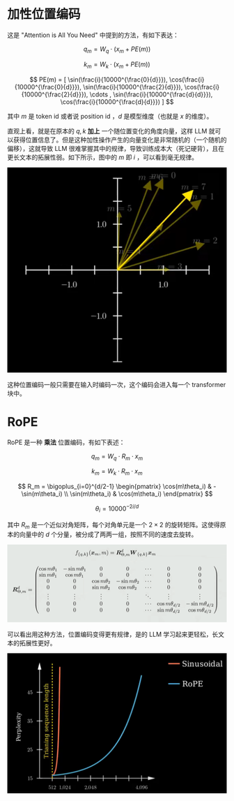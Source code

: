 # 加性位置编码

这是 "Attention is All You Need" 中提到的方法，有如下表达：

$$
q_{m} = W_{q} \cdot (x_{m} + PE(m))
$$

$$
k_{m} = W_{k} \cdot (x_{m} + PE(m))
$$

$$
PE(m) = [ \sin(\frac{i}{10000^{\frac{0}{d}}}), \cos(\frac{i}{10000^{\frac{0}{d}}}), \sin(\frac{i}{10000^{\frac{2}{d}}}), \cos(\frac{i}{10000^{\frac{2}{d}}}), \cdots , \sin(\frac{i}{10000^{\frac{d}{d}}}), \cos(\frac{i}{10000^{\frac{d}{d}}}) ]
$$

其中 $m$ 是 token id 或者说 position id ，$d$ 是模型维度（也就是 $x$ 的维度）。

直观上看，就是在原本的 $q, k$ **加上** 一个随位置变化的角度向量，这样 LLM 就可以获得位置信息了。但是这种加性操作产生的向量变化是非常随机的（一个随机的偏移），这就导致 LLM 很难掌握其中的规律，导致训练成本大（死记硬背），且在更长文本的拓展性弱。如下所示，图中的 $m$ 即 $i$ ，可以看到毫无规律。

![](img/clipboard-20250521T105837.png)

这种位置编码一般只需要在输入时编码一次，这个编码会进入每一个 transformer 块中。

# RoPE

RoPE 是一种 **乘法** 位置编码，有如下表述：

$$
q_{m} = W_{q} \cdot R_{m} \cdot x_{m}
$$

$$
k_{m} = W_{k} \cdot R_{m} \cdot x_{m}
$$

$$
R_m = \bigoplus_{i=0}^{d/2-1} \begin{pmatrix}
\cos(m\theta_i) & -\sin(m\theta_i) \\
\sin(m\theta_i) & \cos(m\theta_i)
\end{pmatrix}
$$

$$
\theta_i = 10000^{-2i/d}
$$

其中 $R_m$ 是一个近似对角矩阵，每个对角单元是一个 $2 \times 2$ 的旋转矩阵。这使得原本的向量中的 $d$ 个分量，被分成了两两一组，按照不同的速度去旋转。

![](img/RoPE-20250906.png)

可以看出用这种方法，位置编码变得更有规律，是的 LLM 学习起来更轻松，长文本的拓展性更好。

![](img/clipboard-20250521T111615.png)
